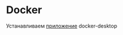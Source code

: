 # Docker

Устанавливаем [приложение](https://docs.docker.com/desktop/install/mac-install/) docker-desktop

